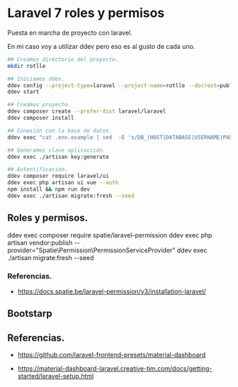# Laravel 7 roles y permisos

Puesta en marcha de proyecto con laravel.

En mi caso voy a utilizar ddev pero eso es al gusto de cada uno.

```bash
## Creamos directorio del proyecto.
mkdir rotlle

## Iniciamos ddev.
ddev config --project-type=laravel --project-name=rotlle --docroot=public --create-docroot
ddev start

## Creamos proyecto.
ddev composer create --prefer-dist laravel/laravel
ddev composer install

## Conexión con la base de datos.
ddev exec "cat .env.example | sed  -E 's/DB_(HOST|DATABASE|USERNAME|PASSWORD)=(.*)/DB_\1=db/g' > .env"

## Generamos clave aplicacción.
ddev exec ./artisan key:generate

## Autentificación.
ddev composer require laravel/ui
ddev exec php artisan ui vue --auth
npm install && npm run dev
ddev exec ./artisan migrate:fresh --seed
```

## Roles y permisos.

ddev exec composer require spatie/laravel-permission
ddev exec php artisan vendor:publish --provider="Spatie\Permission\PermissionServiceProvider"
ddev exec ./artisan migrate:fresh --seed

### Referencias.

- https://docs.spatie.be/laravel-permission/v3/installation-laravel/


## Bootstarp

## Referencias.

- https://github.com/laravel-frontend-presets/material-dashboard

- https://material-dashboard-laravel.creative-tim.com/docs/getting-started/laravel-setup.html

